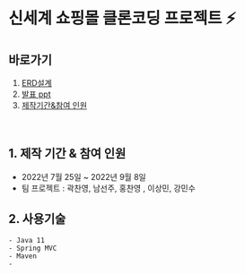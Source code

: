 # 신세계 쇼핑몰 클론코딩 프로젝트 ⚡


## 바로가기 
1. [ERD설계](https://www.erdcloud.com/d/p8ThG9EDiKuHoBR9b)
2. [발표 ppt](https://docs.google.com/presentation/d/1BysIy9GPCD1t2iTpbi8rxEZLubQsccwi-sn1GBdbAoQ/edit#slide=id.p5)
3. [제작기간&참여 인원]()
<br>

## 1. 제작 기간 & 참여 인원
- 2022년 7월 25일 ~ 2022년 9월 8일
- 팀 프로젝트 : 곽찬영, 남선주, 홍찬영 , 이상민, 강민수

## 2. 사용기술 
    - Java 11
    - Spring MVC
    - Maven
    -